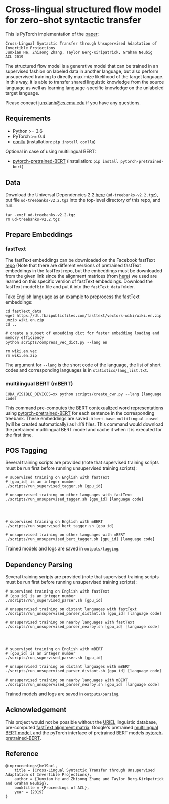 # Cross-lingual structured flow model for zero-shot syntactic transfer 

This is PyTorch implementation of the [paper](https://arxiv.org/abs/1906.02656):
```
Cross-Lingual Syntactic Transfer through Unsupervised Adaptation of Invertible Projections
Junxian He, Zhisong Zhang, Taylor Berg-Kiripatrick, Graham Neubig
ACL 2019
```

The structured flow model is a generative model that can be trained in an supervised fashion on labeled data in another language, but also perform unsupervised training to directly maximize likelihood of the target language. In this way, it is able to transfer shared linguistic knowledge from the source language as well as learning language-specific knowledge on the unlabeled target language.

Please concact junxianh@cs.cmu.edu if you have any questions.

## Requirements

- Python >= 3.6
- PyTorch >= 0.4
- [conllu](https://github.com/EmilStenstrom/conllu) (installation: `pip install conllu`)

Optional in case of using multilingual BERT:
- [pytorch-pretrained-BERT](https://github.com/huggingface/pytorch-pretrained-BERT) (installation: `pip install pytorch-pretrained-bert`)

## Data
Download the Universal Dependencies 2.2 [here](https://lindat.mff.cuni.cz/repository/xmlui/handle/11234/1-2837) (`ud-treebanks-v2.2.tgz`), put file `ud-treebanks-v2.2.tgz` into the top-level directory of this repo, and run:
```
tar -xvzf ud-treebanks-v2.2.tgz
rm ud-treebanks-v2.2.tgz
```

## Prepare Embeddings
### fastText
The fastText embeddings can be downloaded on the Facebook fastText [repo](https://github.com/facebookresearch/fastText/blob/master/docs/pretrained-vectors.md) (Note that there are different versions of pretrained fastText embeddings in the fastText repo, but the embeddings must be downloaded from the given link since the alignment matrices (from [here](https://github.com/Babylonpartners/fastText_multilingual)) we used are learned on this specific version of fastText embeddings. Download the fastText model `bin` file and put it into the `fastText_data` folder.

Take English language as an example to preprocess the fastText embeddings:
```
cd fastText_data
wget https://dl.fbaipublicfiles.com/fasttext/vectors-wiki/wiki.en.zip
unzip wiki.en.zip
cd ..

# create a subset of embedding dict for faster embedding loading and memory efficiency
python scripts/compress_vec_dict.py --lang en

rm wiki.en.vec
rm wiki.en.zip
```

The argument for `--lang` is the short code of the language, the list of short codes and corresponding languages is in `statistics/lang_list.txt`.

### multilingual BERT (mBERT)
```
CUDA_VISIBLE_DEVICES=xx python scripts/create_cwr.py --lang [language code]
```
This command pre-computes the BERT contexualized word representations using [pytorch-pretrained-BERT](https://github.com/huggingface/pytorch-pretrained-BERT) for each sentence in the corresponding treebank. These embeddings are saved in `bert-base-multilingual-cased` (will be created automatically) as `hdf5` files. This command would download the pretrained multilingual BERT model and cache it when it is executed for the first time. 

## POS Tagging
Several training scripts are provided (note that supervised training scripts must be run first before running unsupervised training scripts):
```
# supervised training on English with fastText
# [gpu_id] is an integer number
./scripts/run_supervised_tagger.sh [gpu_id]

# unsupervised training on other languages with fastText
./scripts/run_unsupervised_tagger.sh [gpu_id] [language code]




# supervised training on English with mBERT
./scripts/run_supervised_bert_tagger.sh [gpu_id]

# unsupervised training on other languages with mBERT
./scripts/run_unsupervised_bert_tagger.sh [gpu_id] [language code]
``` 
Trained models and logs are saved in `outputs/tagging`. 

## Dependency Parsing
Several training scripts are provided (note that supervised training scripts must be run first before running unsupervised training scripts):
```
# supervised training on English with fastText
# [gpu_id] is an integer number
./scripts/run_supervised_parser.sh [gpu_id]

# unsupervised training on distant languages with fastText
./scripts/run_unsupervised_parser_distant.sh [gpu_id] [language code]

# unsupervised training on nearby languages with fastText
./scripts/run_unsupervised_parser_nearby.sh [gpu_id] [language code]




# supervised training on English with mBERT
# [gpu_id] is an integer number
./scripts/run_supervised_parser.sh [gpu_id]

# unsupervised training on distant languages with mBERT
./scripts/run_unsupervised_parser_distant.sh [gpu_id] [language code]

# unsupervised training on nearby languages with mBERT
./scripts/run_unsupervised_parser_nearby.sh [gpu_id] [language code]
```
Trained models and logs are saved in `outputs/parsing`.

## Acknowledgement
This project would not be possible without the [URIEL](http://www.cs.cmu.edu/~dmortens/uriel.html) linguistic database, pre-computed [fastText alignment matrix](https://github.com/Babylonpartners/fastText_multilingual), Google's pretrained [multilingual BERT model](https://github.com/google-research/bert), and the pyTorch interface of pretrained BERT models [pytorch-pretrained-BERT](https://github.com/huggingface/pytorch-pretrained-BERT).

## Reference
```
@inproceedings{he19acl,
    title = {Cross-Lingual Syntactic Transfer through Unsupervised Adaptation of Invertible Projections},
    author = {Junxian He and Zhisong Zhang and Taylor Berg-Kirkpatrick and Graham Neubig},
    booktitle = {Proceedings of ACL},
    year = {2019}
}

```


